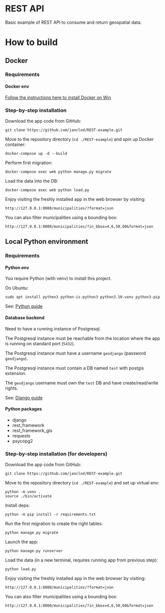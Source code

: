 # REST API

Basic example of REST API to consume and return geospatial data.

# How to build

## Docker

### Requirements

#### Docker env

[Follow the instructions here to install Docker on Win](https://docs.docker.com/desktop/install/windows-install/)

### Step-by-step installation

Download the app code from GitHub:

```git clone https://github.com/janclod/REST-example.git``` 

Move to the repository directory (`cd ./REST-example`) and spin up Docker container:

```docker-compose up -d --build```

Perform first migration:

```docker-compose exec web python manage.py migrate```

Load the data into the DB:

```docker-compose exec web python load.py```

Enjoy visiting the freshly installed app in the web browser by visiting:

```http://127.0.0.1:8000/municipalities/?format=json```

You can also filter municipalities using a bounding box:

```http://127.0.0.1:8000/municipalities/?in_bbox=4,6,50,60&format=json```

## Local Python environment

### Requirements

#### Python env

You require Python (with venv) to install this project.

On Ubuntu:

```sudo apt install python3 python-is-python3 python3.10-venv python3-pip```

See: [Python guide](https://docs.python-guide.org/starting/install3/linux/)

#### Database backend

Need to have a running instance of Postgresql.

The Postgresql instance must be reachable from the location where the app is running on standard port (`5432`).

The Postgresql instance must have a username `geodjango` (password `geodjango`).

The Postgresql instance must contain a DB named `test` with postgis extension.

The `geodjango` username must own the `test` DB and have create/read/write rights.

See:  [Django guide](https://docs.djangoproject.com/en/5.0/ref/contrib/gis/install/postgis/)

#### Python packages

- django
- rest_framework
- rest_framework_gis
- requests
- psycopg2

### Step-by-step installation (for developers)

Download the app code from GitHub:

```git clone https://github.com/janclod/REST-example.git``` 

Move to the repository directory (`cd ./REST-example`) and set up virtual env:

```
python -m venv .
source ./bin/activate
```

Install deps:

```python -m pip install -r requirements.txt```

Run the first migration to create the right tables:

```python manage.py migrate```

Launch the app:

```python manage.py runserver```

Load the data (in a new terminal, requires running app from previous step):

```python load.py```

Enjoy visiting the freshly installed app in the web browser by visiting:

```http://127.0.0.1:8000/municipalities/?format=json```

You can also filter municipalities using a bounding box:

```http://127.0.0.1:8000/municipalities/?in_bbox=4,6,50,60&format=json```

